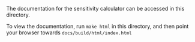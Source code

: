 The documentation for the sensitivity calculator can be accessed in this directory.

To view the documentation, run `` make html `` in this directory, and then point your browser towards ``docs/build/html/index.html``